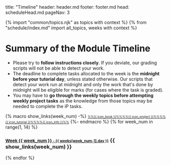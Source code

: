 <frontmatter>
title: "Timeline"
header: header.md
footer: footer.md
head: scheduleHead.md
pageNav: 3
</frontmatter>

{% import "common/topics.njk" as topics with context %}
{% from "schedule/index.md" import all_topics, weeks with context %}


# Summary of the Module Timeline

<box type="warning" dismissible>
<span id="warnings">

* Please try to **follow instructions closely**. If you deviate, our grading scripts will not be able to detect your work.
* The deadline to complete tasks allocated to the week is the **<tooltip content="e.g., if your tutorial is on Thursday, the deadline is Wednesday 23.59">midnight before your tutorial day</tooltip>**, unless stated otherwise. Our scripts that detect your work run at midnight and only the work that's done by midnight will be eligible for marks (for cases where the task is graded).
* You may have to **go through the weekly topics before attempting weekly project tasks** as the knowledge from those topics may be needed to complete the iP tasks.

</span>
</box>

{% macro show_links(week_num) -%}
<small><small><a href="week{{ week_num }}/project.html" class="badge badge-light">%%{{ icon_book }}%%</a></small></small><small><small><a href="week{{ week_num }}/topics.html" class="badge badge-light">%%{{ icon_project }}%%</a></small></small><small><small><a href="week{{ week_num }}/tutorial-{{ module | lower }}.html" class="badge badge-light">%%{{ icon_tutorial }}%%</a></small></small><small><small><a href="week{{ week_num }}/admin.html" class="badge badge-light">%%{{ icon_info }}%%</a></small></small>
{%- endmacro %}
{% for week_num in range(1, 14) %}

### <a href="week{{ week_num }}/" class="badge badge-pill badge-dark"><small>**Week {{ week_num }}** <small>- {{ weeks[week_num-1].day }}</small></small></a> {{ show_links(week_num) }}

<include src="week{{ week_num }}/notices-{{ module }}.md#summary" optional />
{% endfor %}



